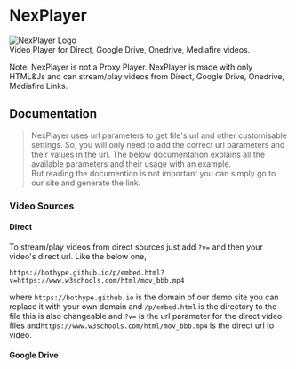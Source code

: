 # NexPlayer
![NexPlayer Logo](https://1.bp.blogspot.com/-xIt5VLgXDXM/YRTveHHNhgI/AAAAAAAAASU/__zayJAkDCEUNADX_nQxj_LPdZDd_QD4gCLcBGAsYHQ/s499/NexPlayer_Logo.png)  
Video Player for Direct, Google Drive, Onedrive, Mediafire videos.  

Note: NexPlayer is not a Proxy Player. NexPlayer is made with only HTML&Js and can stream/play videos from Direct, Google Drive, Onedrive, Mediafire Links.
## Documentation
> NexPlayer uses url parameters to get file's url and other customisable settings. So, you will only need to add the correct url parameters and their values in the url.
The below documentation explains all the available parameters and their usage with an example.  
But reading the documention is not important you can simply go to our site and generate the link.
### Video Sources
#### Direct
To stream/play videos from direct sources just add `?v=` and then your video's direct url. Like the below one,  
```
https://bothype.github.io/p/embed.html?v=https://www.w3schools.com/html/mov_bbb.mp4
```  
where `https://bothype.github.io` is the domain of our demo site you can replace it with your own domain and `/p/embed.html` is the directory to the file this is also changeable and `?v=` is the url parameter for the direct video files and`https://www.w3schools.com/html/mov_bbb.mp4` is the direct url to video.
#### Google Drive
